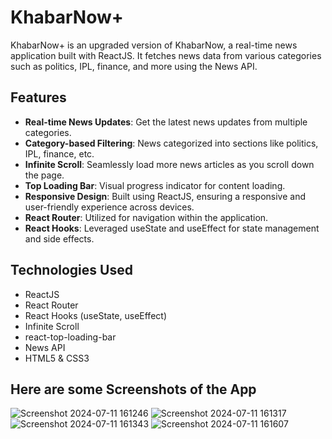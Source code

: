 # KhabarNow+

KhabarNow+ is an upgraded version of KhabarNow, a real-time news application built with ReactJS. It fetches news data from various categories such as politics, IPL, finance, and more using the News API.

## Features

- **Real-time News Updates**: Get the latest news updates from multiple categories.
- **Category-based Filtering**: News categorized into sections like politics, IPL, finance, etc.
- **Infinite Scroll**: Seamlessly load more news articles as you scroll down the page.
- **Top Loading Bar**: Visual progress indicator for content loading.
- **Responsive Design**: Built using ReactJS, ensuring a responsive and user-friendly experience across devices.
- **React Router**: Utilized for navigation within the application.
- **React Hooks**: Leveraged useState and useEffect for state management and side effects.

## Technologies Used

- ReactJS
- React Router
- React Hooks (useState, useEffect)
- Infinite Scroll
- react-top-loading-bar
- News API
- HTML5 & CSS3

## Here are some Screenshots of the App

![Screenshot 2024-07-11 161246](https://github.com/gayatrik26/Docket/assets/127473669/5d301876-75dc-4b0a-aed4-da3cdad8b4a7)
![Screenshot 2024-07-11 161317](https://github.com/gayatrik26/Docket/assets/127473669/ffe8a0e3-9b0e-42d4-bbf1-05c291282cfc)
![Screenshot 2024-07-11 161343](https://github.com/gayatrik26/Docket/assets/127473669/0fe85d2b-659a-4264-a8b6-dc9136a0007c)
![Screenshot 2024-07-11 161607](https://github.com/gayatrik26/Docket/assets/127473669/10fa1084-bc9f-4d40-88d6-d6eef9aad51a)

